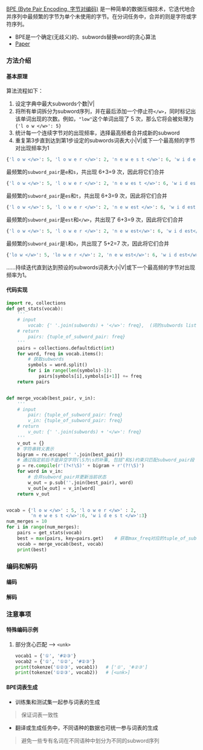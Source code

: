 [BPE (Byte Pair Encoding, 字节对编码)](https://www.derczynski.com/papers/archive/BPE_Gage.pdf) 是一种简单的数据压缩技术，它迭代地合并序列中最频繁的字节为单个未使用的字节。在分词任务中，合并的则是字符或字符序列。    

-  BPE是一个确定(无歧义)的、subwords替换word的贪心算法
- [Paper](media/pdf/BPE.pdf)

### 方法介绍
#### 基本原理
算法流程如下：

1. 设定字典中最大subwords个数|V|
1. 将所有单词拆分为subword序列，并在最后添加一个停止符`</w>`，同时标记出该单词出现的次数。例如，`"low"`这个单词出现了 5 次，那么它将会被处理为`{'l o w </w>': 5}`
1. 统计每一个连续字节对的出现频率，选择最高频者合并成新的subword
1. 重复第3步直到达到第1步设定的subwords词表大小|V|或下一个最高频的字节对出现频率为1

```python
{'l o w </w>': 5, 'l o w e r </w>': 2, 'n e w e s t </w>': 6, 'w i d e s t </w>': 3}
```
最频繁的`subword_pair`是`e`和`s`，共出现 6+3=9 次，因此将它们合并
```python
{'l o w </w>': 5, 'l o w e r </w>': 2, 'n e w es t </w>': 6, 'w i d es t </w>': 3}
```
最频繁的`subword_pair`是`es`和`t`，共出现 6+3=9 次，因此将它们合并
```python
{'l o w </w>': 5, 'l o w e r </w>': 2, 'n e w est </w>': 6, 'w i d est </w>': 3}
```
最频繁的`subword_pair`是`est`和`</w>`，共出现了 6+3=9 次，因此将它们合并
```python
{'l o w </w>': 5, 'l o w e r </w>': 2, 'n e w est</w>': 6, 'w i d est</w>': 3}
```
最频繁的`subword_pair`是`l`和`o`，共出现了 5+2=7 次，因此将它们合并
```python
{'lo w </w>': 5, 'lo w e r </w>': 2, 'n e w est</w>': 6, 'w i d est</w>': 3}
```
......持续迭代直到达到预设的subwords词表大小|V|或下一个最高频的字节对出现频率为1。


#### 代码实现
```python
import re, collections
def get_stats(vocab):
    '''
    # input
        vocab: {' '.join(subwords) + '</w>': freq},  (词的subwords list加上词终止符)
    # return
        pairs: {tuple_of_subword_pair: freq}
    '''
    pairs = collections.defaultdict(int)
    for word, freq in vocab.items():
        # 获取subwords
        symbols = word.split()
        for i in range(len(symbols)-1):
            pairs[symbols[i],symbols[i+1]] += freq
    return pairs


def merge_vocab(best_pair, v_in):
    '''
    # input
        pair: {tuple_of_subword_pair: freq}
        v_in: {tuple_of_subword_pair: freq}
    # return
        v_out: {' '.join(subwords) + '</w>': freq}
    '''
    v_out = {}
    # 字符串转义表示
    bigram = re.escape(' '.join(best_pair))
    # 通过指定前后不是非空字符(\S为\s的补集, 包括^和$)约束只匹配subword_pair段
    p = re.compile(r'(?<!\S)' + bigram + r'(?!\S)')     
    for word in v_in:
        # 合并subword_pair并更新当前状态
        w_out = p.sub(''.join(best_pair), word)
        v_out[w_out] = v_in[word]
    return v_out


vocab = {'l o w </w>' : 5, 'l o w e r </w>' : 2,
         'n e w e s t </w>':6, 'w i d e s t </w>':3}
num_merges = 10
for i in range(num_merges):
    pairs = get_stats(vocab)
    best = max(pairs, key=pairs.get)    # 获取max_freq对应的tuple_of_subword_pair
    vocab = merge_vocab(best, vocab)
    print(best)
```

### 编码和解码
#### 编码

#### 解码

### 注意事项
#### 特殊编码示例
1. 部分贪心匹配 --> `<unk>`
    ```python
    vocab1 = {'①', '#②③'}
    vocab2 = {'①', '①②', '#②③'}
    print(tokenze('①②③', vocab1))   # ['①', '#②③']
    print(tokenze('①②③', vocab2))   # [<unk>]
    ```

#### BPE词表生成
- 训练集和测试集一起参与词表的生成  
> 保证词表一致性
- 翻译或生成任务中，不同语种的数据也可统一参与词表的生成  
> 避免一些专有名词在不同语种中划分为不同的subword序列